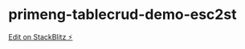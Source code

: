# primeng-tablecrud-demo-esc2st

[Edit on StackBlitz ⚡️](https://stackblitz.com/edit/primeng-tablecrud-demo-esc2st)